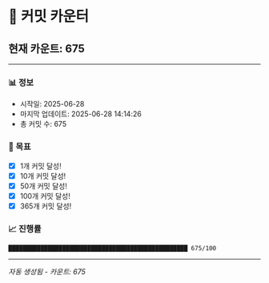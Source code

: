 # 🔢 커밋 카운터

## 현재 카운트: 675

---

### 📊 정보
- 시작일: 2025-06-28
- 마지막 업데이트: 2025-06-28 14:14:26
- 총 커밋 수: 675

### 🎯 목표
- [x] 1개 커밋 달성!
- [x] 10개 커밋 달성!
- [x] 50개 커밋 달성!
- [x] 100개 커밋 달성!
- [x] 365개 커밋 달성!

### 📈 진행률
```
██████████████████████████████████████████████████ 675/100
```

---
*자동 생성됨 - 카운트: 675*
